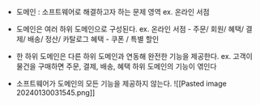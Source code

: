 * 도메인 : 소프트웨어로 해결하고자 하는 문제 영역 
	ex. 온라인 서점

* 도메인은 여러 하위 도메인으로 구성된다.
	ex. 온라인 서점 - 주문/ 회원/ 혜택/ 결제/ 배송/ 정산/ 카탈로그
	혜택 - 쿠폰 / 특별 할인

* 한 하위 도메인은 다른 하위 도메인과 연동해 완전한 기능을 제공한다.
	ex. 고객이 물건을 구매하면 주문, 결제, 배송, 혜택 하위 도메인의 기능이 엮인다

* 소프트웨어가 도메인의 모든 기능을 제공하지 않는다.
	![[Pasted image 20240130031545.png]]
